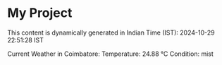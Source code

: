 # My Project

This content is dynamically generated in Indian Time (IST): 2024-10-29 22:51:28 IST


Current Weather in Coimbatore:
Temperature: 24.88 °C
Condition: mist
